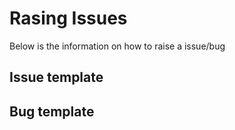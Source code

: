 # Rasing Issues
Below is the information on how to raise a issue/bug

## Issue template

## Bug template